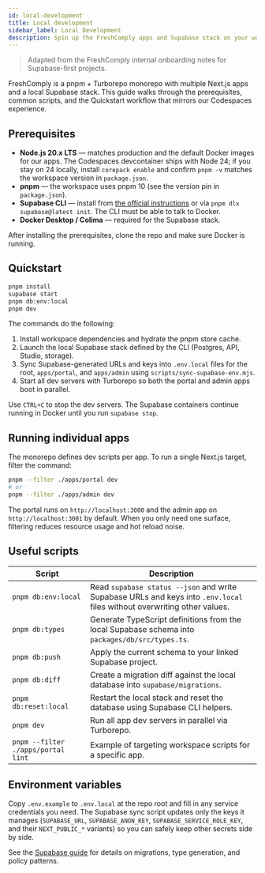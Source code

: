```yaml
---
id: local-development
title: Local development
sidebar_label: Local Development
description: Spin up the FreshComply apps and Supabase stack on your workstation.
---
```


> Adapted from the FreshComply internal onboarding notes for Supabase-first projects.

FreshComply is a pnpm + Turborepo monorepo with multiple Next.js apps and a local Supabase stack. This guide walks through the prerequisites, common scripts, and the Quickstart workflow that mirrors our Codespaces experience.

## Prerequisites

- **Node.js 20.x LTS** — matches production and the default Docker images for our apps. The Codespaces devcontainer ships with Node 24; if you stay on 24 locally, install `corepack enable` and confirm `pnpm -v` matches the workspace version in `package.json`.
- **pnpm** — the workspace uses pnpm 10 (see the version pin in `package.json`).
- **Supabase CLI** — install from [the official instructions](https://supabase.com/docs/guides/cli) or via `pnpm dlx supabase@latest init`. The CLI must be able to talk to Docker.
- **Docker Desktop / Colima** — required for the Supabase stack.

After installing the prerequisites, clone the repo and make sure Docker is running.

## Quickstart

```bash
pnpm install
supabase start
pnpm db:env:local
pnpm dev
```

The commands do the following:

1. Install workspace dependencies and hydrate the pnpm store cache.
2. Launch the local Supabase stack defined by the CLI (Postgres, API, Studio, storage).
3. Sync Supabase-generated URLs and keys into `.env.local` files for the root, `apps/portal`, and `apps/admin` using `scripts/sync-supabase-env.mjs`.
4. Start all dev servers with Turborepo so both the portal and admin apps boot in parallel.

Use `CTRL+C` to stop the dev servers. The Supabase containers continue running in Docker until you run `supabase stop`.

## Running individual apps

The monorepo defines dev scripts per app. To run a single Next.js target, filter the command:

```bash
pnpm --filter ./apps/portal dev
# or
pnpm --filter ./apps/admin dev
```

The portal runs on `http://localhost:3000` and the admin app on `http://localhost:3001` by default. When you only need one surface, filtering reduces resource usage and hot reload noise.

## Useful scripts

| Script | Description |
| --- | --- |
| `pnpm db:env:local` | Read `supabase status --json` and write Supabase URLs and keys into `.env.local` files without overwriting other values. |
| `pnpm db:types` | Generate TypeScript definitions from the local Supabase schema into `packages/db/src/types.ts`. |
| `pnpm db:push` | Apply the current schema to your linked Supabase project. |
| `pnpm db:diff` | Create a migration diff against the local database into `supabase/migrations`. |
| `pnpm db:reset:local` | Restart the local stack and reset the database using Supabase CLI helpers. |
| `pnpm dev` | Run all app dev servers in parallel via Turborepo. |
| `pnpm --filter ./apps/portal lint` | Example of targeting workspace scripts for a specific app. |

## Environment variables

Copy `.env.example` to `.env.local` at the repo root and fill in any service credentials you need. The Supabase sync script updates only the keys it manages (`SUPABASE_URL`, `SUPABASE_ANON_KEY`, `SUPABASE_SERVICE_ROLE_KEY`, and their `NEXT_PUBLIC_*` variants) so you can safely keep other secrets side by side.

See the [Supabase guide](../guides/supabase.md) for details on migrations, type generation, and policy patterns.
